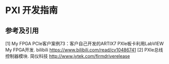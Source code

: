 # PXI 开发指南

## 参考及引用

[1] My FPGA PCIe客户案例73：客户自己开发的ARTIX7 PXIe板卡利用LabVIEW My FPGA开发. bilibili <https://www.bilibili.com/read/cv10486741>
[2] PXIe总线控制器模块. 简仪科技 <http://www.jytek.com/firmdriverelease>
